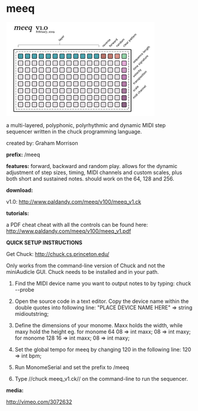 #  meeq 

![](meeq_01.png)

a multi-layered, polyphonic, polyrhythmic and dynamic MIDI step sequencer written in the chuck programming language.

created by: Graham Morrison

**prefix:** /meeq

**features:**
forward, backward and random play. allows for the dynamic adjustment of step sizes, timing, MIDI channels and custom scales, plus both short and sustained notes. should work on the 64, 128 and 256.

**download:**

v1.0: http://www.paldandy.com/meeq/v100/meeq_v1.ck

**tutorials:**

a PDF cheat cheat with all the controls can be found here: http://www.paldandy.com/meeq/v100/meeq_v1.pdf

**QUICK SETUP INSTRUCTIONS**

Get Chuck:
http://chuck.cs.princeton.edu/

Only works from the command-line version of Chuck and not the miniAudicle GUI. Chuck needs to be installed and in your path.

1. Find the MIDI device name you want to output notes to by typing:
  chuck --probe

2. Open the source code in a text editor. Copy the device name within the double quotes into following line:
  "PLACE DEVICE NAME HERE" => string midioutstring; 

3. Define the dimensions of your monome. Maxx holds the width, while maxy hold the height
eg. for monome 64
  08 => int maxx;
  08 => int maxy; 
for monome 128
  16 => int maxx;
  08 => int maxy;

4. Set the global tempo for meeq by changing 120 in the following line:
  120 => int bpm;

5. Run MonomeSerial and set the prefix to /meeq

6. Type //chuck meeq_v1.ck// on the command-line to run the sequencer.

**media:**

http://vimeo.com/3072632